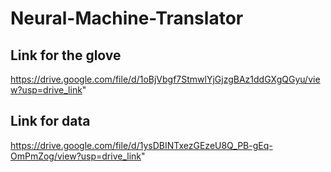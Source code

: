 # Neural-Machine-Translator
## Link for the glove 
https://drive.google.com/file/d/1oBjVbgf7StmwlYjGjzgBAz1ddGXgQGyu/view?usp=drive_link"
## Link for data 
https://drive.google.com/file/d/1ysDBINTxezGEzeU8Q_PB-gEq-OmPmZog/view?usp=drive_link"
